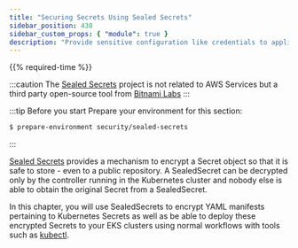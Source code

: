 ```yaml
---
title: "Securing Secrets Using Sealed Secrets"
sidebar_position: 430
sidebar_custom_props: { "module": true }
description: "Provide sensitive configuration like credentials to applications running on Amazon Elastic Kubernetes Service with Sealed Secrets."
---
```


{{% required-time %}}

:::caution
The [Sealed Secrets](https://docs.bitnami.com/tutorials/sealed-secrets) project is not related to AWS Services but a third party open-source tool from [Bitnami Labs](https://bitnami.com/)
:::

:::tip Before you start
Prepare your environment for this section:

```bash timeout=300 wait=30
$ prepare-environment security/sealed-secrets
```

:::

[Sealed Secrets](https://github.com/bitnami-labs/sealed-secrets) provides a mechanism to encrypt a Secret object so that it is safe to store - even to a public repository. A SealedSecret can be decrypted only by the controller running in the Kubernetes cluster and nobody else is able to obtain the original Secret from a SealedSecret.

In this chapter, you will use SealedSecrets to encrypt YAML manifests pertaining to Kubernetes Secrets as well as be able to deploy these encrypted Secrets to your EKS clusters using normal workflows with tools such as [kubectl](https://kubernetes.io/docs/reference/kubectl/).
